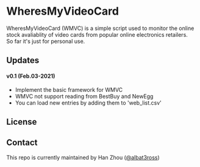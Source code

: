# WheresMyVideoCard

WheresMyVideoCard (WMVC) is a simple script used to monitor the online stock avaliablity of video cards from
popular online electronics retailers.  
So far it's just for personal use.  

## Updates

#### v0.1 (Feb.03-2021)
- Implement the basic framework for WMVC
- WMVC not support reading from BestBuy and NewEgg
- You can load new entries by adding them to 'web_list.csv'


## License



## Contact

This repo is currently maintained by Han Zhou ([@albat3ross](https://github.com/albat3ross))

